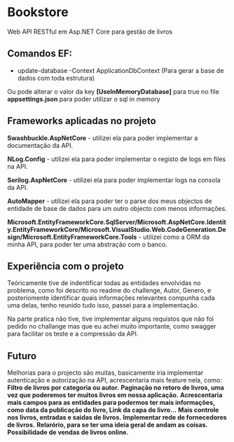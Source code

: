# Bookstore
Web API RESTful em Asp.NET Core para gestão de livros


## Comandos EF:
* update-database -Context ApplicationDbContext (Para gerar a base de dados com toda estrutura)

Ou pode alterar o valor da key **[UseInMemoryDatabase]** para true no file  **appsettings.json**
para poder utilizar o sql in memory

## Frameworks aplicadas no projeto


<p><b>Swashbuckle.AspNetCore</b> - utilizei ela para poder implementar a documentação da API.</p>
<p><b>NLog.Config</b> - utilizei ela para poder implementar o registo de logs em files na API.</p>
<p><b>Serilog.AspNetCore</b> - utilizei ela para poder implementar logs na consola da API.</p>
<p><b>AutoMapper</b> - utilizei ela para poder ter o parse dos meus objectos de entidade de base de dados para um outro objecto com menos informações.</p>
<p> <b>Microsoft.EntityFrameworkCore.SqlServer/Microsoft.AspNetCore.Identity.EntityFrameworkCore/Microsoft.VisualStudio.Web.CodeGeneration.Design/Microsoft.EntityFrameworkCore.Tools</b> - utilizei como a ORM da minha API, para poder ter uma abstração com o banco.</p>




## Experiência com o projeto 
   <p>Teóricamente tive de indentificar todas as entidades envolvidas no problema, como foi descrito no readme do challenge, Autor, Genero, e posteriomente identificar quais informações relevantes compunha cada uma delas, tenho reunido tudo isso, passei para a implementação.</p>
   <p>Na parte pratica não tive, tive implementar alguns requistos que não foi pedido no challange mas que eu achei muito importante, como swagger para facilitar os teste e a compressão da API.</p>

## Futuro

Melhorias para o projecto são muitas, basicamente iria implementar autenticação e autorização na API, acrescentaria mais feature nela, como:
**Filtro de livros por categoria ou autor.**
**Paginação no retoro de livros, uma vez que poderemos ter muitos livros em nossa aplicação.**
**Acrescentaria mais campos para as entidades para podermos ter mais informações, como data da publicação do livro, Link da capa do livro...**
**Mais controle nos livros,  entradas e saidas de livros.**
**Implementar rede de fornecedores de livros.**
**Relarório, para se ter uma ideia geral de andam as coisas.**
**Possibilidade de vendas de livros online.**



